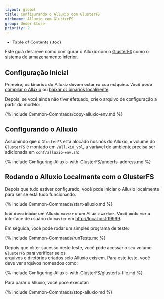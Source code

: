 ```yaml
---
layout: global
title: Configurando o Alluxio com GlusterFS
nickname: Alluxio com GlusterFS
group: Under Store
priority: 2
---
```


* Table of Contents
{:toc}

Este guia descreve como configurar o Alluxio com o [GlusterFS](http://www.gluster.org/)
como o sistema de armazenamento inferior.

## Configuração Inicial

Primeiro, os binários do Alluxio devem estar na sua máquina. Você pode
[compilar o Alluxio](Building-Alluxio-From-Source.html) ou
[baixar os binários localmente](Running-Alluxio-Locally.html).

Depois, se você ainda não tiver efetuado, crie o arquivo de configuração a partir do modelo:

{% include Common-Commands/copy-alluxio-env.md %}

## Configurando o Alluxio

Assumindo que o `GlusterFS` está alocado nos nós do Alluxio, o volume do `GlusterFS` é
montado em `/alluxio_vol`, a variável de ambiente precisa ser adicionada em
`conf/alluxio-env.sh`:

{% include Configuring-Alluxio-with-GlusterFS/underfs-address.md %}

## Rodando o Alluxio Localmente com o GlusterFS

Depois que tudo estiver configurado, você pode iniciar o Alluxio localmente para ser se está
tudo funcionando.

{% include Common-Commands/start-alluxio.md %}

Isto deve iniciar um Alluxio `master` e um Alluxio `worker`. Você pode ver a
interface de usuário do `master` em [http://localhost:19999](http://localhost:19999).

Em seguida, você pode rodar um simples programa de teste:

{% include Common-Commands/runTests.md %}

Depois que obter sucesso neste teste, você pode acessar o seu volume `GlusterFS` para verificar se os  
arquivos e diretórios criados pelo Alluxio existem. Para este teste, você deve ver arquivos
nomeados como:

{% include Configuring-Alluxio-with-GlusterFS/glusterfs-file.md %}

Para parar o Alluxio, você pode executar:

{% include Common-Commands/stop-alluxio.md %}
